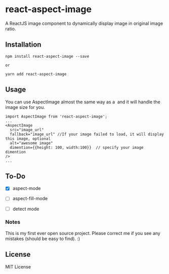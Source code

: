 # react-aspect-image

A ReactJS image component to dynamically display image in original image ratio.

## Installation

```
npm install react-aspect-image --save

or

yarn add react-aspect-image
```


## Usage

You can use AspectImage almost the same way as a <img> and it will handle the image size for you.

```
import AspectImage from 'react-aspect-image';
...
<AspectImage
  src="image_url"
  fallback="image_url" //If your image failed to load, it will display this image, optional
  alt="awesome image"
  dimention={{height: 100, width:100}}  // specify your image dimention
/>
...
```

## To-Do

* [x] aspect-mode
* [ ] aspect-fill-mode
* [ ] detect mode



### Notes

This is my first ever open source project. Please correct me if you see any mistakes (should be easy to find). :)

## License

MIT License

